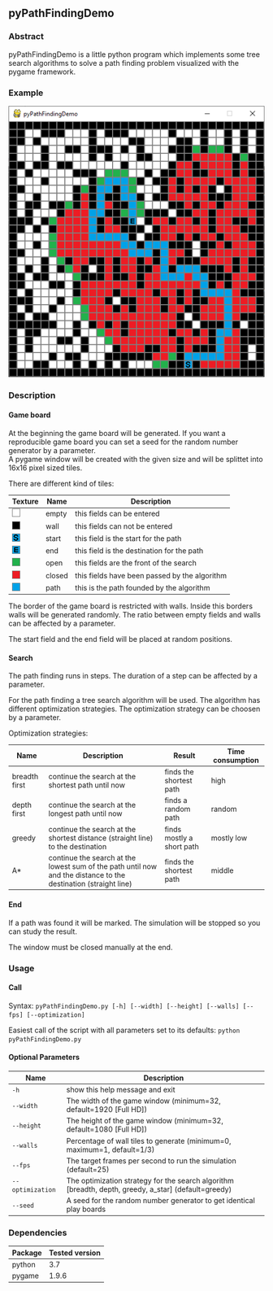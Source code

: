 ## pyPathFindingDemo

### Abstract
pyPathFindingDemo is a little python program which implements some tree search algorithms to solve a path finding problem visualized with the pygame framework.

### Example
![alt text](example.png "example")

### Description

#### Game board
At the beginning the game board will be generated.
If you want a reproducible game board you can set a seed for the random number generator by a parameter.  
A pygame window will be created with the given size and will be splittet into 16x16 pixel sized tiles.

There are different kind of tiles:

Texture | Name | Description
--- | --- | ---
![alt text](Textures/TileWhite.png "TileWhite") | empty | this fields can be entered
![alt text](Textures/TileBlack.png "TileBlack") | wall | this fields can not be entered
![alt text](Textures/TileStart.png "TileStart") | start | this field is the start for the path
![alt text](Textures/TileEnd.png "TileEnd") | end | this field is the destination for the path
![alt text](Textures/TileGreen.png "TileGreen") | open | this fields are the front of the search
![alt text](Textures/TileRed.png "TileRed") | closed | this fields have been passed by the algorithm
![alt text](Textures/TileBlue.png "TileBlue") | path | this is the path founded by the algorithm

The border of the game board is restricted with walls.
Inside this borders walls will be generated randomly. 
The ratio between empty fields and walls can be affected by a parameter.

The start field and the end field will be placed at random positions. 

#### Search
The path finding runs in steps. 
The duration of a step can be affected by a parameter.
 
For the path finding a tree search algorithm will be used.
The algorithm has different optimization strategies.
The optimization strategy can be choosen by a parameter.

Optimization strategies:

Name | Description | Result | Time consumption
--- | --- | --- | ---
breadth first | continue the search at the shortest path until now | finds the shortest path | high
depth first | continue the search at the longest path until now | finds a random path | random
greedy | continue the search at the shortest distance (straight line) to the destination | finds mostly a short path | mostly low
A* | continue the search at the lowest sum of the path until now and the distance to the destination (straight line) | finds the shortest path | middle

#### End
If a path was found it will be marked.
The simulation will be stopped so you can study the result.

The window must be closed manually at the end.


### Usage
#### Call
Syntax: `pyPathFindingDemo.py [-h] [--width] [--height] [--walls] [--fps] [--optimization]`

Easiest call of the script with all parameters set to its defaults: `python pyPathFindingDemo.py`

#### Optional Parameters
Name | Description
--- | ---
`-h` | show this help message and exit
`--width` | The width of the game window (minimum=32, default=1920 [Full HD])
`--height` | The height of the game window (minimum=32, default=1080 [Full HD])
`--walls` | Percentage of wall tiles to generate (minimum=0, maximum=1, default=1/3)
`--fps` | The target frames per second to run the simulation (default=25)
`--optimization` | The optimization strategy for the search algorithm [breadth, depth, greedy, a\_star] (default=greedy)
`--seed` | A seed for the random number generator to get identical play boards

### Dependencies
Package | Tested version
--- | ---
python | 3.7
pygame | 1.9.6
